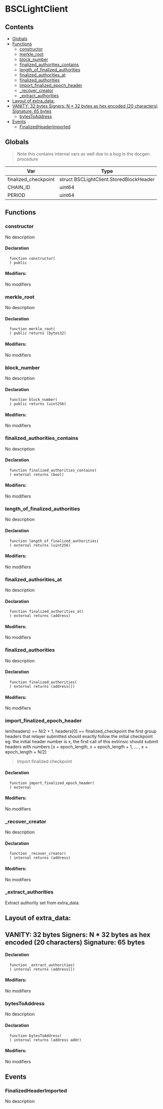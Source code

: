 # BSCLightClient





## Contents
<!-- START doctoc generated TOC please keep comment here to allow auto update -->
<!-- DON'T EDIT THIS SECTION, INSTEAD RE-RUN doctoc TO UPDATE -->

- [Globals](#globals)
- [Functions](#functions)
  - [constructor](#constructor)
  - [merkle_root](#merkle_root)
  - [block_number](#block_number)
  - [finalized_authorities_contains](#finalized_authorities_contains)
  - [length_of_finalized_authorities](#length_of_finalized_authorities)
  - [finalized_authorities_at](#finalized_authorities_at)
  - [finalized_authorities](#finalized_authorities)
  - [import_finalized_epoch_header](#import_finalized_epoch_header)
  - [_recover_creator](#_recover_creator)
  - [_extract_authorities](#_extract_authorities)
- [Layout of extra_data:](#layout-of-extra_data)
- [VANITY: 32 bytes
Signers: N * 32 bytes as hex encoded (20 characters)
Signature: 65 bytes](#vanity-32-bytes%0Asigners-n--32-bytes-as-hex-encoded-20-characters%0Asignature-65-bytes)
  - [bytesToAddress](#bytestoaddress)
- [Events](#events)
  - [FinalizedHeaderImported](#finalizedheaderimported)

<!-- END doctoc generated TOC please keep comment here to allow auto update -->

## Globals

> Note this contains internal vars as well due to a bug in the docgen procedure

| Var | Type |
| --- | --- |
| finalized_checkpoint | struct BSCLightClient.StoredBlockHeader |
| CHAIN_ID | uint64 |
| PERIOD | uint64 |



## Functions

### constructor
No description


#### Declaration
```solidity
  function constructor(
  ) public
```

#### Modifiers:
No modifiers



### merkle_root
No description


#### Declaration
```solidity
  function merkle_root(
  ) public returns (bytes32)
```

#### Modifiers:
No modifiers



### block_number
No description


#### Declaration
```solidity
  function block_number(
  ) public returns (uint256)
```

#### Modifiers:
No modifiers



### finalized_authorities_contains
No description


#### Declaration
```solidity
  function finalized_authorities_contains(
  ) external returns (bool)
```

#### Modifiers:
No modifiers



### length_of_finalized_authorities
No description


#### Declaration
```solidity
  function length_of_finalized_authorities(
  ) external returns (uint256)
```

#### Modifiers:
No modifiers



### finalized_authorities_at
No description


#### Declaration
```solidity
  function finalized_authorities_at(
  ) external returns (address)
```

#### Modifiers:
No modifiers



### finalized_authorities
No description


#### Declaration
```solidity
  function finalized_authorities(
  ) external returns (address[])
```

#### Modifiers:
No modifiers



### import_finalized_epoch_header
len(headers) == N/2 + 1, headers[0] == finalized_checkpoint
the first group headers that relayer submitted should exactly follow the initial
checkpoint eg. the initial header number is x, the first call of this extrinsic
should submit headers with numbers [x + epoch_length, x + epoch_length + 1, ... , x + epoch_length + N/2]
> Import finalized checkpoint


#### Declaration
```solidity
  function import_finalized_epoch_header(
  ) external
```

#### Modifiers:
No modifiers



### _recover_creator
No description


#### Declaration
```solidity
  function _recover_creator(
  ) internal returns (address)
```

#### Modifiers:
No modifiers



### _extract_authorities
Extract authority set from extra_data.

Layout of extra_data:
----
VANITY: 32 bytes
Signers: N * 32 bytes as hex encoded (20 characters)
Signature: 65 bytes
--


#### Declaration
```solidity
  function _extract_authorities(
  ) internal returns (address[])
```

#### Modifiers:
No modifiers



### bytesToAddress
No description


#### Declaration
```solidity
  function bytesToAddress(
  ) internal returns (address addr)
```

#### Modifiers:
No modifiers





## Events

### FinalizedHeaderImported
No description

  


